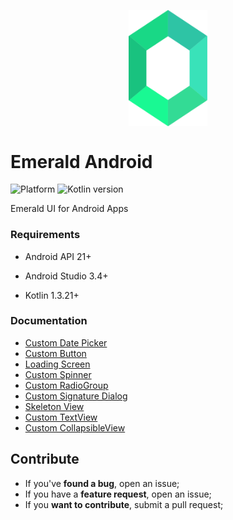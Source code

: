 <p align="center"><img src="https://github.com/cebroker/emerald-ios/blob/develop/emerald.svg" align="middle" width="25%" /></p>

# Emerald Android
![Platform](https://img.shields.io/badge/platform-Android-green.svg)
![Kotlin version](https://img.shields.io/badge/Kotlin_version-1.3.21-orange.svg)

Emerald UI for Android Apps

### Requirements

- Android API 21+

- Android Studio 3.4+

- Kotlin 1.3.21+

### Documentation

- [Custom Date Picker](/app/src/main/java/co/condorlabs/customcomponents/customdatepicker)
- [Custom Button](/app/src/main/java/co/condorlabs/customcomponents/custombutton)
- [Loading Screen](/app/src/main/java/co/condorlabs/customcomponents/loadingfragment)
- [Custom Spinner](/app/src/main/java/co/condorlabs/customcomponents/customspinner)
- [Custom RadioGroup](/app/src/main/java/co/condorlabs/customcomponents/customradiogroup)
- [Custom Signature Dialog](/app/src/main/java/co/condorlabs/customcomponents/customsignature)
- [Skeleton View](/app/src/main/java/co/condorlabs/customcomponents/skeletonview) 
- [Custom TextView](/app/src/main/java/co/condorlabs/customcomponents/customtextview)
- [Custom CollapsibleView](/app/src/main/java/co/condorlabs/customcomponents/customcollapsibleview)

## Contribute
- If you've __found a bug__, open an issue;
- If you have a __feature request__, open an issue;
- If you __want to contribute__, submit a pull request;
